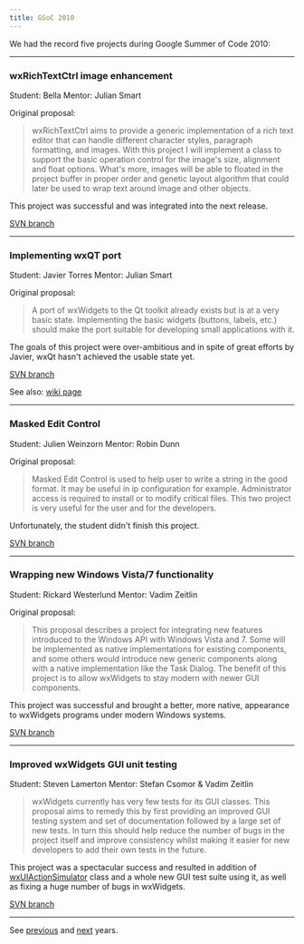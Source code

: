 ```yaml
---
title: GSoC 2010
---
```


We had the record five projects during Google Summer of Code 2010:

----

### wxRichTextCtrl image enhancement
Student: Bella
Mentor: Julian Smart

Original proposal:

> wxRichTextCtrl aims to provide a generic implementation of a rich text editor
> that can handle different character styles, paragraph formatting, and images.
> With this project I will implement a class to support the basic operation
> control for the image's size, alignment and float options. What's more,
> images will be able to floated in the project buffer in proper order and
> genetic layout algorithm that could later be used to wrap text around image
> and other objects.

This project was successful and was integrated into the next release.

[SVN branch](http://trac.wxwidgets.org/browser/wxWidgets/branches/SOC2010_RTC_IMAGES)

----

### Implementing wxQT port
Student: Javier Torres
Mentor: Julian Smart

Original proposal:

> A port of wxWidgets to the Qt toolkit already exists but is at a very basic
> state. Implementing the basic widgets (buttons, labels, etc.) should make the
> port suitable for developing small applications with it.

The goals of this project were over-ambitious and in spite of great efforts by
Javier, wxQt hasn't achieved the usable state yet.

[SVN branch](http://trac.wxwidgets.org/browser/wxWidgets/branches/wxQT)

See also: [wiki page](http://wiki.wxwidgets.org/WxQt)

----

### Masked Edit Control
Student: Julien Weinzorn
Mentor: Robin Dunn

Original proposal:

> Masked Edit Control is used to help user to write a string in the good
> format. It may be useful in ip configuration for example. Administrator
> access is required to install or to modify critical files. This two project
> is very useful for the user and for the developers.

Unfortunately, the student didn't finish this project.

[SVN branch](http://trac.wxwidgets.org/browser/wxWidgets/branches/SOC2010_MASKED_CTRL)

----

### Wrapping new Windows Vista/7 functionality
Student: Rickard Westerlund
Mentor: Vadim Zeitlin

Original proposal:

> This proposal describes a project for integrating new features introduced to
> the Windows API with Windows Vista and 7. Some will be implemented as native
> implementations for existing components, and some others would introduce new
> generic components along with a native implementation like the Task Dialog.
> The benefit of this project is to allow wxWidgets to stay modern with newer
> GUI components.

This project was successful and brought a better, more native, appearance to
wxWidgets programs under modern Windows systems.

[SVN branch](http://trac.wxwidgets.org/browser/wxWidgets/branches/SOC2010_WIN7_UI)

----

### Improved wxWidgets GUI unit testing
Student: Steven Lamerton
Mentor: Stefan Csomor & Vadim Zeitlin

> wxWidgets currently has very few tests for its GUI classes. This proposal
> aims to remedy this by first providing an improved GUI testing system and set
> of documentation followed by a large set of new tests. In turn this should
> help reduce the number of bugs in the project itself and improve consistency
> whilst making it easier for new developers to add their own tests in the
> future.

This project was a spectacular success and resulted in addition of
[wxUIActionSimulator](http://docs.wxwidgets.org/trunk/classwx_u_i_action_simulator.html)
class and a whole new GUI test suite using it, as well as fixing a huge number
of bugs in wxWidgets.

[SVN branch](http://trac.wxwidgets.org/browser/wxWidgets/branches/SOC2010_GUI_TEST)

----

See [previous](../2009/) and [next](../2011/) years.
